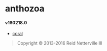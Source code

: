 anthozoa
========

#### v160218.0

 - [coral](https://anthozoa.herokuapp.com/)

> Copyright &#169; 2013-2016 Reid Netterville III

